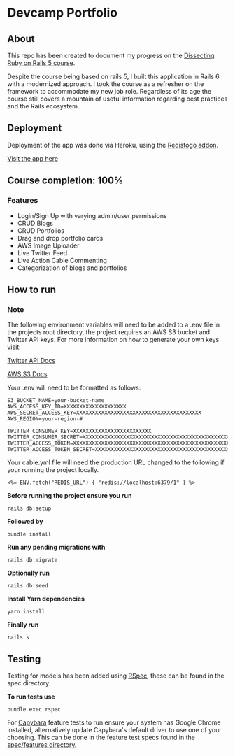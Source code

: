 # Devcamp Portfolio 

## About
This repo has been created to document my progress on the [Dissecting Ruby on Rails 5 course](https://www.udemy.com/course/professional-rails-5-development-course/).

Despite the course being based on rails 5, I built this application in Rails 6 with a modernized approach. I took the course as a refresher on the framework to accommodate my new job role. Regardless of its age the course still covers a mountain of useful information regarding best practices and the Rails ecosystem.

## Deployment
Deployment of the app was done via Heroku, using the [Redistogo addon](https://elements.heroku.com/addons/redistogo).
 
[Visit the app here](https://sk-devcamp-portfolio.herokuapp.com/)


## Course completion: 100% 

### Features
* Login/Sign Up with varying admin/user permissions
* CRUD Blogs
* CRUD Portfolios
* Drag and drop portfolio cards
* AWS Image Uploader
* Live Twitter Feed
* Live Action Cable Commenting 
* Categorization of blogs and portfolios

## How to run 

### Note
The following environment variables will need to be added to a .env file in the projects root directory, the project requires an AWS S3 bucket and Twitter API keys.
For more information on how to generate your own keys visit:

[Twitter API Docs](https://developer.twitter.com/en/docs)

[AWS S3 Docs](https://docs.aws.amazon.com/s3/index.html)

Your .env will need to be formatted as follows:

```
S3_BUCKET_NAME=your-bucket-name
AWS_ACCESS_KEY_ID=XXXXXXXXXXXXXXXXXXXX
AWS_SECRET_ACCESS_KEY=XXXXXXXXXXXXXXXXXXXXXXXXXXXXXXXXXXXXXXXX
AWS_REGION=your-region-#

TWITTER_CONSUMER_KEY=XXXXXXXXXXXXXXXXXXXXXXXXX
TWITTER_CONSUMER_SECRET=XXXXXXXXXXXXXXXXXXXXXXXXXXXXXXXXXXXXXXXXXXXXXXXXXX
TWITTER_ACCESS_TOKEN=XXXXXXXXXXXXXXXXXXXXXXXXXXXXXXXXXXXXXXXXXXXXXXXXXX
TWITTER_ACCESS_TOKEN_SECRET=XXXXXXXXXXXXXXXXXXXXXXXXXXXXXXXXXXXXXXXXXXXXX

```

Your cable.yml file will need the production URL changed to the following if your running the project locally. 

``` 
<%= ENV.fetch("REDIS_URL") { "redis://localhost:6379/1" } %> 
```

**Before running the project ensure you run** 

```
rails db:setup
```
**Followed by**

```
bundle install 
```
**Run any pending migrations with**

```
rails db:migrate 
```
**Optionally run**

```
rails db:seed 
```

**Install Yarn dependencies**

```
yarn install
```

**Finally run** 
```
rails s
```

## Testing 
Testing for models has been added using [RSpec](https://rspec.info/), these can be found in the spec directory.

**To run tests use**
```
bundle exec rspec
```
For [Capybara](https://github.com/teamcapybara/capybara) feature tests to run ensure your system has Google Chrome installed, alternatively update Capybara's default driver to use one of your choosing. This can be done in the feature test specs found in the [spec/features directory.](https://github.com/Steven-Klavins/Devcamp-Portfolio/tree/main/spec/features)